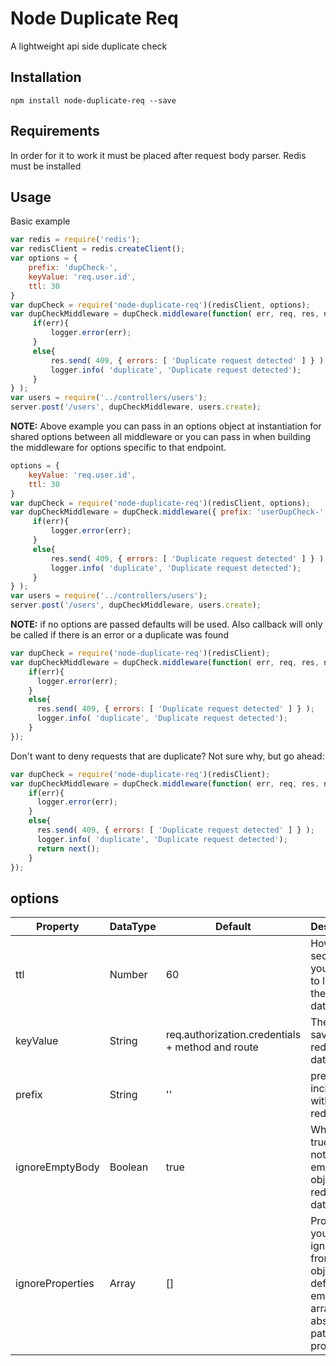 Node Duplicate Req
==================

A lightweight api side duplicate check

Installation
--------------

```npm install node-duplicate-req --save```

Requirements
--------------

In order for it to work it must be placed after request body parser.
Redis must be installed

Usage
-----
Basic example
```javascript
var redis = require('redis');
var redisClient = redis.createClient();
var options = {
    prefix: 'dupCheck-',
    keyValue: 'req.user.id',
    ttl: 30
}
var dupCheck = require('node-duplicate-req')(redisClient, options);
var dupCheckMiddleware = dupCheck.middleware(function( err, req, res, next){
     if(err){
         logger.error(err);
     }
     else{
         res.send( 409, { errors: [ 'Duplicate request detected' ] } );
         logger.info( 'duplicate', 'Duplicate request detected');
     }
} );
var users = require('../controllers/users');
server.post('/users', dupCheckMiddleware, users.create);
```
**NOTE:** Above example you can pass in an options object at instantiation for shared options between all middleware
or you can pass in when building the middleware for options specific to that endpoint.
```javascript
options = {
    keyValue: 'req.user.id',
    ttl: 30
}
var dupCheck = require('node-duplicate-req')(redisClient, options);
var dupCheckMiddleware = dupCheck.middleware({ prefix: 'userDupCheck-', ignoreProperties: [ 'user.age', 'user.notes'] },function( err, req, res, next, duplicate){
     if(err){
         logger.error(err);
     }
     else{
         res.send( 409, { errors: [ 'Duplicate request detected' ] } );
         logger.info( 'duplicate', 'Duplicate request detected');
     }
} );
var users = require('../controllers/users');
server.post('/users', dupCheckMiddleware, users.create);
```
**NOTE:** if no options are passed defaults will be used. Also callback will only be called if there is an error or a duplicate was found
```javascript
var dupCheck = require('node-duplicate-req')(redisClient);
var dupCheckMiddleware = dupCheck.middleware(function( err, req, res, next){
    if(err){
      logger.error(err);
    }
    else{
      res.send( 409, { errors: [ 'Duplicate request detected' ] } );
      logger.info( 'duplicate', 'Duplicate request detected');
    }
});
```
Don't want to deny requests that are duplicate? Not sure why, but go ahead:
```javascript
var dupCheck = require('node-duplicate-req')(redisClient);
var dupCheckMiddleware = dupCheck.middleware(function( err, req, res, next){
    if(err){
      logger.error(err);
    }
    else{
      res.send( 409, { errors: [ 'Duplicate request detected' ] } );
      logger.info( 'duplicate', 'Duplicate request detected');
      return next();
    }
});
```
options
---------

| Property | DataType | Default | Description |
|----------|----------|---------|-------------|
| ttl      | Number   | 60 | How many seconds you want it to live in the redis database |
| keyValue | String   | req.authorization.credentials + method and route| The key to save in the redis database |
| prefix   | String   | '' | prefix to be included with each redis entry |
| ignoreEmptyBody | Boolean | true | When set to true it does not save empty object in redis database |
| ignoreProperties | Array | [] | Properties you want ignored from req object, default empty array. Give absolute path to property |

